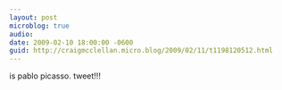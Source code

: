 ```yaml
---
layout: post
microblog: true
audio: 
date: 2009-02-10 18:00:00 -0600
guid: http://craigmcclellan.micro.blog/2009/02/11/t1198120512.html
---
```

is pablo picasso. tweet!!!
